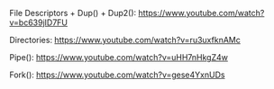File Descriptors + Dup() + Dup2():
https://www.youtube.com/watch?v=bc639jID7FU

Directories:
https://www.youtube.com/watch?v=ru3uxfknAMc

Pipe():
https://www.youtube.com/watch?v=uHH7nHkgZ4w

Fork():
https://www.youtube.com/watch?v=gese4YxnUDs


